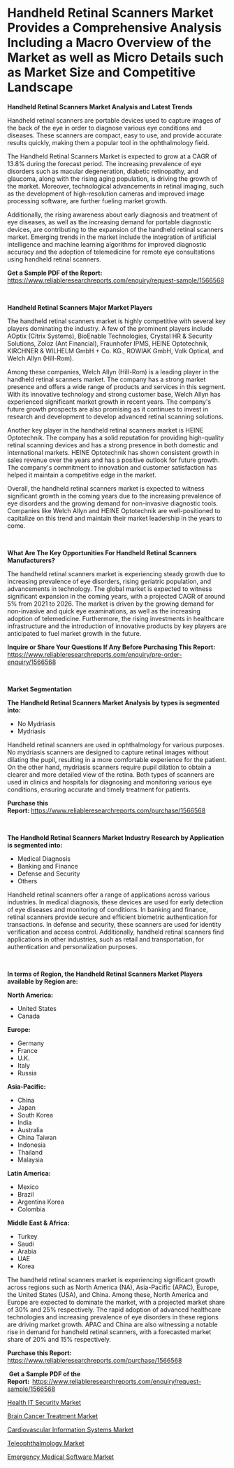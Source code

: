 <p><h1>Handheld Retinal Scanners Market Provides a Comprehensive Analysis Including a Macro Overview of the Market as well as Micro Details such as Market Size and Competitive Landscape</h1></p><p><strong>Handheld Retinal Scanners Market Analysis and Latest Trends</strong></p>
<p><p>Handheld retinal scanners are portable devices used to capture images of the back of the eye in order to diagnose various eye conditions and diseases. These scanners are compact, easy to use, and provide accurate results quickly, making them a popular tool in the ophthalmology field.</p><p>The Handheld Retinal Scanners Market is expected to grow at a CAGR of 13.8% during the forecast period. The increasing prevalence of eye disorders such as macular degeneration, diabetic retinopathy, and glaucoma, along with the rising aging population, is driving the growth of the market. Moreover, technological advancements in retinal imaging, such as the development of high-resolution cameras and improved image processing software, are further fueling market growth.</p><p>Additionally, the rising awareness about early diagnosis and treatment of eye diseases, as well as the increasing demand for portable diagnostic devices, are contributing to the expansion of the handheld retinal scanners market. Emerging trends in the market include the integration of artificial intelligence and machine learning algorithms for improved diagnostic accuracy and the adoption of telemedicine for remote eye consultations using handheld retinal scanners.</p></p>
<p><strong>Get a Sample PDF of the Report:&nbsp;</strong> <a href="https://www.reliableresearchreports.com/enquiry/request-sample/1566568">https://www.reliableresearchreports.com/enquiry/request-sample/1566568</a></p>
<p>&nbsp;</p>
<p><strong>Handheld Retinal Scanners Major Market Players</strong></p>
<p><p>The handheld retinal scanners market is highly competitive with several key players dominating the industry. A few of the prominent players include AOptix (Citrix Systems), BioEnable Technologies, Crystal HR & Security Solutions, Zoloz (Ant Financial), Fraunhofer IPMS, HEINE Optotechnik, KIRCHNER & WILHELM GmbH + Co. KG., ROWIAK GmbH, Volk Optical, and Welch Allyn (Hill-Rom).</p><p>Among these companies, Welch Allyn (Hill-Rom) is a leading player in the handheld retinal scanners market. The company has a strong market presence and offers a wide range of products and services in this segment. With its innovative technology and strong customer base, Welch Allyn has experienced significant market growth in recent years. The company's future growth prospects are also promising as it continues to invest in research and development to develop advanced retinal scanning solutions.</p><p>Another key player in the handheld retinal scanners market is HEINE Optotechnik. The company has a solid reputation for providing high-quality retinal scanning devices and has a strong presence in both domestic and international markets. HEINE Optotechnik has shown consistent growth in sales revenue over the years and has a positive outlook for future growth. The company's commitment to innovation and customer satisfaction has helped it maintain a competitive edge in the market.</p><p>Overall, the handheld retinal scanners market is expected to witness significant growth in the coming years due to the increasing prevalence of eye disorders and the growing demand for non-invasive diagnostic tools. Companies like Welch Allyn and HEINE Optotechnik are well-positioned to capitalize on this trend and maintain their market leadership in the years to come.</p></p>
<p>&nbsp;</p>
<p><strong>What Are The Key Opportunities For Handheld Retinal Scanners Manufacturers?</strong></p>
<p><p>The handheld retinal scanners market is experiencing steady growth due to increasing prevalence of eye disorders, rising geriatric population, and advancements in technology. The global market is expected to witness significant expansion in the coming years, with a projected CAGR of around 5% from 2021 to 2026. The market is driven by the growing demand for non-invasive and quick eye examinations, as well as the increasing adoption of telemedicine. Furthermore, the rising investments in healthcare infrastructure and the introduction of innovative products by key players are anticipated to fuel market growth in the future.</p></p>
<p><strong>Inquire or Share Your Questions If Any Before Purchasing This Report:</strong> <a href="https://www.reliableresearchreports.com/enquiry/pre-order-enquiry/1566568">https://www.reliableresearchreports.com/enquiry/pre-order-enquiry/1566568</a></p>
<p>&nbsp;</p>
<p><strong>Market Segmentation</strong></p>
<p><strong>The Handheld Retinal Scanners Market Analysis by types is segmented into:</strong></p>
<p><ul><li>No Mydriasis</li><li>Mydriasis</li></ul></p>
<p><p>Handheld retinal scanners are used in ophthalmology for various purposes. No mydriasis scanners are designed to capture retinal images without dilating the pupil, resulting in a more comfortable experience for the patient. On the other hand, mydriasis scanners require pupil dilation to obtain a clearer and more detailed view of the retina. Both types of scanners are used in clinics and hospitals for diagnosing and monitoring various eye conditions, ensuring accurate and timely treatment for patients.</p></p>
<p><strong>Purchase this Report:&nbsp;</strong><a href="https://www.reliableresearchreports.com/purchase/1566568">https://www.reliableresearchreports.com/purchase/1566568</a></p>
<p>&nbsp;</p>
<p><strong>The Handheld Retinal Scanners Market Industry Research by Application is segmented into:</strong></p>
<p><ul><li>Medical Diagnosis</li><li>Banking and Finance</li><li>Defense and Security</li><li>Others</li></ul></p>
<p><p>Handheld retinal scanners offer a range of applications across various industries. In medical diagnosis, these devices are used for early detection of eye diseases and monitoring of conditions. In banking and finance, retinal scanners provide secure and efficient biometric authentication for transactions. In defense and security, these scanners are used for identity verification and access control. Additionally, handheld retinal scanners find applications in other industries, such as retail and transportation, for authentication and personalization purposes.</p></p>
<p>&nbsp;</p>
<p><strong>In terms of Region, the Handheld Retinal Scanners Market Players available by Region are:</strong></p>
<p>
    <p> <strong> North America: </strong>
        <ul>
            <li>United States</li>
            <li>Canada</li>
        </ul>
        </p> 
    <p> <strong> Europe: </strong>
        <ul>
            <li>Germany</li>
            <li>France</li>
            <li>U.K.</li>
            <li>Italy</li>
            <li>Russia</li>
        </ul>
        </p> 
    <p> <strong> Asia-Pacific: </strong>
        <ul>
            <li>China</li>
            <li>Japan</li>
            <li>South Korea</li>
            <li>India</li>
            <li>Australia</li>
            <li>China Taiwan</li>
            <li>Indonesia</li>
            <li>Thailand</li>
            <li>Malaysia</li>
        </ul>
        </p> 
    <p> <strong> Latin America: </strong>
        <ul>
            <li>Mexico</li>
            <li>Brazil</li>
            <li>Argentina Korea</li>
            <li>Colombia</li>
        </ul>
        </p> 
    <p> <strong> Middle East & Africa: </strong>
        <ul>
            <li>Turkey</li>
            <li>Saudi</li>
            <li>Arabia</li>
            <li>UAE</li>
            <li>Korea</li>
        </ul>
    </p>
    </p>
<p><p>The handheld retinal scanners market is experiencing significant growth across regions such as North America (NA), Asia-Pacific (APAC), Europe, the United States (USA), and China. Among these, North America and Europe are expected to dominate the market, with a projected market share of 30% and 25% respectively. The rapid adoption of advanced healthcare technologies and increasing prevalence of eye disorders in these regions are driving market growth. APAC and China are also witnessing a notable rise in demand for handheld retinal scanners, with a forecasted market share of 20% and 15% respectively.</p></p>
<p><strong>Purchase this Report: </strong><a href="https://www.reliableresearchreports.com/purchase/1566568">https://www.reliableresearchreports.com/purchase/1566568</a></p>
<p>&nbsp;<strong>Get a Sample PDF of the Report:&nbsp;&nbsp;</strong><a href="https://www.reliableresearchreports.com/enquiry/request-sample/1566568">https://www.reliableresearchreports.com/enquiry/request-sample/1566568</a></p>
<p><strong></strong></p>
<p><p><a href="https://medium.com/@scotpurdy654/health-it-security-market-report-reveals-the-latest-trends-and-growth-opportunities-of-this-market-27ee2db9dc56">Health IT Security Market</a></p><p><a href="https://medium.com/@scotpurdy654/brain-cancer-treatment-market-insights-into-market-cagr-market-trends-and-growth-strategies-70d070779db5">Brain Cancer Treatment Market</a></p><p><a href="https://medium.com/@scotpurdy654/cardiovascular-information-systems-market-analysis-its-cagr-market-segmentation-and-global-3d3f1e8fc50a">Cardiovascular Information Systems Market</a></p><p><a href="https://medium.com/@scotpurdy654/teleophthalmology-market-analysis-its-cagr-market-segmentation-and-global-industry-overview-3352f90b37c9">Teleophthalmology Market</a></p><p><a href="https://medium.com/@scotpurdy654/emergency-medical-software-nbsp-market-focuses-on-market-share-size-and-projected-forecast-till-3464ac05edce">Emergency Medical Software Market</a></p></p>